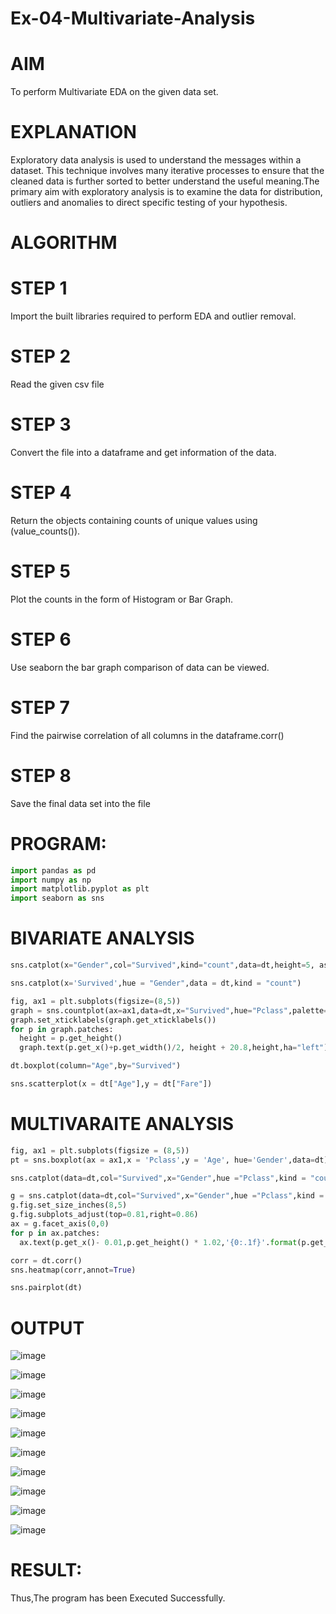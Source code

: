 # Ex-04-Multivariate-Analysis
# AIM
To perform Multivariate EDA on the given data set.

# EXPLANATION
Exploratory data analysis is used to understand the messages within a dataset. This technique involves many iterative processes to ensure that the cleaned data is further sorted to better understand the useful meaning.The primary aim with exploratory analysis is to examine the data for distribution, outliers and anomalies to direct specific testing of your hypothesis.

# ALGORITHM
# STEP 1
Import the built libraries required to perform EDA and outlier removal.

# STEP 2
Read the given csv file

# STEP 3
Convert the file into a dataframe and get information of the data.

# STEP 4
Return the objects containing counts of unique values using (value_counts()).

# STEP 5
Plot the counts in the form of Histogram or Bar Graph.

# STEP 6
Use seaborn the bar graph comparison of data can be viewed.

# STEP 7
Find the pairwise correlation of all columns in the dataframe.corr()

# STEP 8
Save the final data set into the file

# PROGRAM:

```python
import pandas as pd
import numpy as np
import matplotlib.pyplot as plt
import seaborn as sns
```
# BIVARIATE ANALYSIS
```python
sns.catplot(x="Gender",col="Survived",kind="count",data=dt,height=5, aspect=.7)

sns.catplot(x='Survived',hue = "Gender",data = dt,kind = "count")

fig, ax1 = plt.subplots(figsize=(8,5))
graph = sns.countplot(ax=ax1,data=dt,x="Survived",hue="Pclass",palette="rainbow")
graph.set_xticklabels(graph.get_xticklabels())
for p in graph.patches:
  height = p.get_height()
  graph.text(p.get_x()+p.get_width()/2, height + 20.8,height,ha="left")

dt.boxplot(column="Age",by="Survived")

sns.scatterplot(x = dt["Age"],y = dt["Fare"])
```

# MULTIVARAITE ANALYSIS
```python
fig, ax1 = plt.subplots(figsize = (8,5))
pt = sns.boxplot(ax = ax1,x = 'Pclass',y = 'Age', hue='Gender',data=dt)

sns.catplot(data=dt,col="Survived",x="Gender",hue ="Pclass",kind = "count")

g = sns.catplot(data=dt,col="Survived",x="Gender",hue ="Pclass",kind = "count",legend=True)
g.fig.set_size_inches(8,5)
g.fig.subplots_adjust(top=0.81,right=0.86)
ax = g.facet_axis(0,0)
for p in ax.patches:
  ax.text(p.get_x()- 0.01,p.get_height() * 1.02,'{0:.1f}'.format(p.get_height()),color='red',rotation='horizontal',size='small')

corr = dt.corr()
sns.heatmap(corr,annot=True)

sns.pairplot(dt)
```
# OUTPUT

![image](https://github.com/Sachin-vlr/Ex-04-Multivariate-Analysis/assets/113497666/f56e076f-38cc-4ca0-931c-acf5ca403f93)

![image](https://github.com/Sachin-vlr/Ex-04-Multivariate-Analysis/assets/113497666/b7e5b5f7-ca22-4368-acde-5e2223981653)

![image](https://github.com/Sachin-vlr/Ex-04-Multivariate-Analysis/assets/113497666/48a1e53d-a5d7-4414-83a4-f1d326be4566)

![image](https://github.com/Sachin-vlr/Ex-04-Multivariate-Analysis/assets/113497666/b4d53334-8c51-4081-83a8-685ca82f44d1)

![image](https://github.com/Sachin-vlr/Ex-04-Multivariate-Analysis/assets/113497666/4554df26-f19f-4396-909d-f4afa87b109a)

![image](https://github.com/Sachin-vlr/Ex-04-Multivariate-Analysis/assets/113497666/07c2dba2-058d-442c-b6e2-e55ba7d6abfd)

![image](https://github.com/Sachin-vlr/Ex-04-Multivariate-Analysis/assets/113497666/e152f9b0-1e67-4d81-a236-100d57326727)
  
![image](https://github.com/Sachin-vlr/Ex-04-Multivariate-Analysis/assets/113497666/e09e6c54-ef49-4363-9e4f-fbe162a99894)

![image](https://github.com/Sachin-vlr/Ex-04-Multivariate-Analysis/assets/113497666/080c0387-e4c0-4f54-9d29-4f8bd52ade5d)

![image](https://github.com/Sachin-vlr/Ex-04-Multivariate-Analysis/assets/113497666/f9858989-0dea-4bc8-b840-eb9a6d336144)

# RESULT:
Thus,The program has been Executed Successfully.


